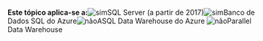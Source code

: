 <Token>**Este tópico aplica-se a:**![sim](media/yes.png)SQL Server (a partir de 2017)![sim](media/yes.png)Banco de Dados SQL do Azure![não](media/no.png)ASQL Data Warehouse do Azure ![não](media/no.png)Parallel Data Warehouse </Token>

